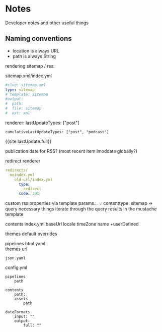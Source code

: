 # Notes

Developer notes and other useful things

## Naming conventions

- location is always URL
- path is always String


rendering sitemap / rss:

sitemap.xml/index.yml

```yaml
#slug: sitemap.xml
type: sitemap 
# template: sitemap
#output: 
#  path: 
#  file: sitemap
#  ext: xml
```

renderer:
    lastUpdateTypes: ["post"]
    
    cumulativeLastUpdateTypes: ["post", "podcast"]

{{site.lastUpdate.full}}

publication date for RSS? (most recent item lmoddate globally?)

redirect renderer

```yaml
redirects/
  noindex.yml
    old-url/index.yml
      type:
        redirect
      code: 301
```
 
custom rss properties via template params... 💡
contenttype: sitemap -> query necessary things
iterate through the query results in the mustache template

contents
    index.yml
        baseUrl
        locale
        timeZone
        name
        +userDefined
    
themes
    default
    overrides

pipelines
    html.yaml   
        themes url
       
    json.yaml

config.yml

    pipelines
        path
    
    contents
        path:
        assets
            path
        
    dateFormats
        input: ""
        output:
            full: ""
